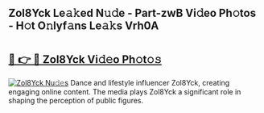 ## Zol8Yck Le𝚊𝚔ed N𝚞𝚍e - Part-zwB Vi𝚍eo Ph𝚘tos - H𝚘t O𝚗lyf𝚊ns Le𝚊𝚔s Vrh0A

# <h2><a href="http://hfcm6u.feru.top/?c=Zol8Yck">🔗 👉 🔴 Zol8Yck Vi𝚍𝚎o Ph𝚘t𝚘𝚜</a></h2>

[![Zol8Yck Nu𝚍𝚎s](https://i.imgur.com/0TWrTi3.gif)](http://hfcm6u.feru.top/?c=Zol8Yck)
Dance and lifestyle influencer Zol8Yck, creating engaging online content. The media plays Zol8Yck a significant role in shaping the perception of public figures. 
